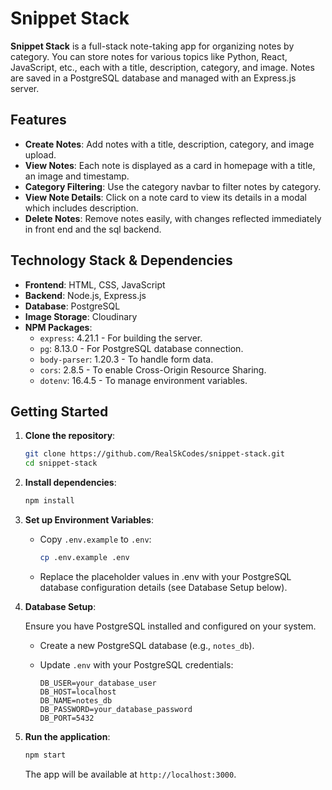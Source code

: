 # Snippet Stack

**Snippet Stack** is a full-stack note-taking app for organizing notes by category. You can store notes for various topics like Python, React, JavaScript, etc., each with a title, description, category, and image. Notes are saved in a PostgreSQL database and managed with an Express.js server.

## Features

- **Create Notes**: Add notes with a title, description, category, and image upload.
- **View Notes**: Each note is displayed as a card in homepage with a title, an image and timestamp.
- **Category Filtering**: Use the category navbar to filter notes by category.
- **View Note Details**: Click on a note card to view its details in a modal which includes description.
- **Delete Notes**: Remove notes easily, with changes reflected immediately in front end and the sql backend.

## Technology Stack & Dependencies

- **Frontend**: HTML, CSS, JavaScript
- **Backend**: Node.js, Express.js
- **Database**: PostgreSQL
- **Image Storage**: Cloudinary
- **NPM Packages**:
  - `express`: 4.21.1 - For building the server.
  - `pg`: 8.13.0 - For PostgreSQL database connection.
  - `body-parser`: 1.20.3 - To handle form data.
  - `cors`: 2.8.5 - To enable Cross-Origin Resource Sharing.
  - `dotenv`: 16.4.5 - To manage environment variables.

## Getting Started

1. **Clone the repository**:

   ```bash
   git clone https://github.com/RealSkCodes/snippet-stack.git
   cd snippet-stack
   ```

2. **Install dependencies**:

   ```bash
   npm install
   ```

3. **Set up Environment Variables**:

   - Copy `.env.example` to `.env`:
     ```bash
     cp .env.example .env
     ```
   - Replace the placeholder values in .env with your PostgreSQL database configuration details (see Database Setup below).

4. **Database Setup**:

   Ensure you have PostgreSQL installed and configured on your system.

   - Create a new PostgreSQL database (e.g., `notes_db`).
   - Update `.env` with your PostgreSQL credentials:

     ```plaintext
     DB_USER=your_database_user
     DB_HOST=localhost
     DB_NAME=notes_db
     DB_PASSWORD=your_database_password
     DB_PORT=5432
     ```

5. **Run the application**:
   ```bash
   npm start
   ```
   The app will be available at `http://localhost:3000`.
